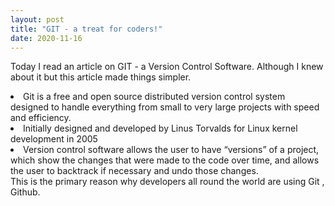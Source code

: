 ```yaml
---
layout: post
title: "GIT - a treat for coders!"
date: 2020-11-16
---
```

Today I read an article on GIT - a Version Control Software.
Although I knew about it but this article made things simpler.
<li>Git is a free and open source distributed version control system designed to handle everything from small to very large projects with speed and efficiency.</li>
<li>Initially designed and developed by Linus Torvalds for Linux kernel development in 2005</li>
<li>Version control software allows the user to have “versions” of a project, which show the changes that were made to the code over time, and allows the user to backtrack if necessary and undo those changes.</li>
This is the primary reason why developers all round the world are using Git , Github.
